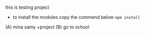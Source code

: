 this is testing project


- to install the modules copy the commend below
``` npm install ``` 

(A) mina samy +project
(B) go to school